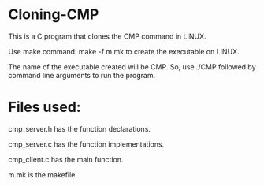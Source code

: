 # Cloning-CMP
This is a C program that clones the CMP command in LINUX.  

Use make command: make -f m.mk to create the executable on LINUX.

The name of the executable created will be CMP. So, use ./CMP followed by command line arguments to run the program.

# Files used:
cmp_server.h has the function declarations.

cmp_server.c has the function implementations.

cmp_client.c has the main function.

m.mk is the makefile.
